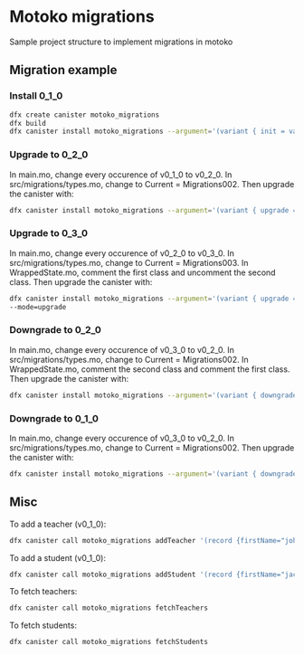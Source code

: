 # Motoko migrations

Sample project structure to implement migrations in motoko

## Migration example

### Install 0_1_0

```bash
dfx create canister motoko_migrations
dfx build
dfx canister install motoko_migrations --argument='(variant { init = variant { v0_1_0 = record { controller = principal "aaaaa-aa" } } } )'
```

### Upgrade to 0_2_0

In main.mo, change every occurence of v0_1_0 to v0_2_0. In src/migrations/types.mo, change to Current = Migrations002. Then upgrade the canister with:

```bash
dfx canister install motoko_migrations --argument='(variant { upgrade = vec { variant { v0_2_0 = record { controllers = vec {}  } } } } )' --mode=upgrade
```

### Upgrade to 0_3_0

In main.mo, change every occurence of v0_2_0 to v0_3_0. In src/migrations/types.mo, change to Current = Migrations003. In WrappedState.mo, comment the first class and uncomment the second class. Then upgrade the canister with:

```bash
dfx canister install motoko_migrations --argument='(variant { upgrade = vec { variant { v0_3_0 = record { controllers = vec {}; schoolName="school of rock"; } } } } )' 
--mode=upgrade
```

### Downgrade to 0_2_0

In main.mo, change every occurence of v0_3_0 to v0_2_0. In src/migrations/types.mo, change to Current = Migrations002. In WrappedState.mo, comment the second class and comment the first class. Then upgrade the canister with:

```bash
dfx canister install motoko_migrations --argument='(variant { downgrade = vec {} } )' --mode=upgrade
```

### Downgrade to 0_1_0

In main.mo, change every occurence of v0_3_0 to v0_2_0. In src/migrations/types.mo, change to Current = Migrations002. Then upgrade the canister with:

```bash
dfx canister install motoko_migrations --argument='(variant { downgrade = vec { variant { v0_1_0 = record { controller = principal "aaaaa-aa" } } } } )' --mode=upgrade
```

## Misc

To add a teacher (v0_1_0):
```bash
dfx canister call motoko_migrations addTeacher '(record {firstName="john"; lastName="petrucci"; subject="guitar"})'
```

To add a student (v0_1_0):
```bash
dfx canister call motoko_migrations addStudent '(record {firstName="jack"; lastName="black"; speciality="singer"})'
```

To fetch teachers:
```bash
dfx canister call motoko_migrations fetchTeachers
```

To fetch students:
```bash
dfx canister call motoko_migrations fetchStudents
```